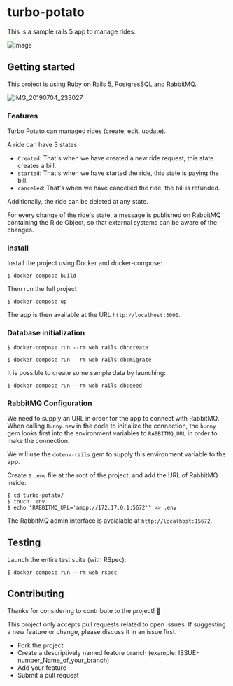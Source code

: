 # turbo-potato

This is a sample rails 5 app to manage rides.

![image](https://user-images.githubusercontent.com/5037407/60766914-658df080-a0b0-11e9-9480-cb7b7409d82a.png)

## Getting started

This project is using Ruby on Rails 5, PostgresSQL and RabbitMQ.

![IMG_20190704_233027](https://user-images.githubusercontent.com/5037407/60765802-412a1800-a0a0-11e9-8a4c-85f43d03baba.jpg)

### Features

Turbo Potato can managed rides (create, edit, update).

A ride can have 3 states:
+ `Created`: That's when we have created a new ride request, this state creates a bill.
+ `started`: That's when we have started the ride, this state is paying the bill.
+ `canceled`: That's when we have cancelled the ride, the bill is refunded.

Additionally, the ride can be deleted at any state.

For every change of the ride's state, a message is published on RabbitMQ containing the Ride Object, so that external systems can be aware of the changes.

### Install

Install the project using Docker and docker-compose:
```
$ docker-compose build
```

Then run the full project
```
$ docker-compose up
```

The app is then available at the URL `http://localhost:3000`.

### Database initialization

```
$ docker-compose run --rm web rails db:create
```

```
$ docker-compose run --rm web rails db:migrate
```

It is possible to create some sample data by launching:
```
$ docker-compose run --rm web rails db:seed
```

### RabbitMQ Configuration

We need to supply an URL in order for the app to connect with RabbitMQ.
When calling `Bunny.new` in the code to initialize the connection, the `bunny` gem
looks first into the environment variables to `RABBITMQ_URL` in order to make the connection.

We will use the `dotenv-rails` gem to supply this environment variable to the app.

Create a `.env` file at the root of the project, and add the URL of RabbitMQ inside:
```
$ cd turbo-potato/
$ touch .env
$ echo "RABBITMQ_URL='amqp://172.17.0.1:5672'" >> .env
```

The RabbitMQ admin interface is avaialable at `http://localhost:15672`.

## Testing
Launch the entire test suite (with RSpec):
```
$ docker-compose run --rm web rspec
```

## Contributing

Thanks for considering to contribute to the project! 🎉

This project only accepts pull requests related to open issues.
If suggesting a new feature or change, please discuss it in an issue first.

+ Fork the project
+ Create a descriptively named feature branch (example: ISSUE-number_Name_of_your_branch)
+ Add your feature
+ Submit a pull request

